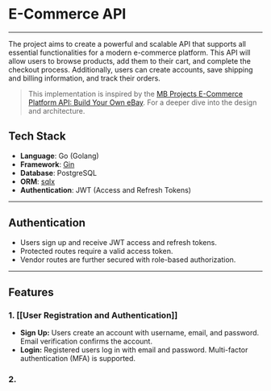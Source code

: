 # E-Commerce API

---

The project aims to create a powerful and scalable API that supports all essential functionalities for a modern e-commerce platform. This API will allow users to browse products, add them to their cart, and complete the checkout process. Additionally, users can create accounts, save shipping and billing information, and track their orders.

> This implementation is inspired by the [MB Projects E-Commerce Platform API: Build Your Own eBay](https://projects.masteringbackend.com/projects/e-commerce-platform-api-build-your-own-e-bay). For a deeper dive into the design and architecture.

## Tech Stack

- **Language**: Go (Golang)
- **Framework**: [Gin](https://github.com/gin-gonic/gin)
- **Database**: PostgreSQL
- **ORM**: [sqlx](https://github.com/jmoiron/sqlx)
- **Authentication**: JWT (Access and Refresh Tokens)

---

## Authentication

- Users sign up and receive JWT access and refresh tokens.
- Protected routes require a valid access token.
- Vendor routes are further secured with role-based authorization.

---

## Features

### 1. [[User Registration and Authentication]]

- **Sign Up:** Users create an account with username, email, and password. Email verification confirms the account.
- **Login:** Registered users log in with email and password. Multi-factor authentication (MFA) is supported.

### 2.
